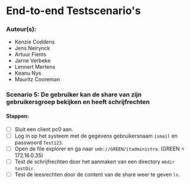 # End-to-end Testscenario's

### Auteur(s):
- Kenzie Coddens
- Jens Neirynck
- Artuur Fiems
- Jarne Verbeke
- Lennert Mertens
- Keanu Nys
- Mauritz Cooreman

### Scenario 5: De gebruiker kan de share van zijn gebruikersgroep bekijken en heeft schrijfrechten

#### Stappen:
- [ ] Sluit een client pc0 aan.
- [ ] Log in op het systeem met de gegevens gebruikersnaam `ismail` en passwoord `Test123`.
- [ ] Open de file explorer en ga naar `smb://GREEN/itadministra`. (GREEN = 172.16.0.35)
- [ ] Test de schrijfrechten door het aanmaken van een directory `mkdir testDir`.
- [ ] Test de leesrechten door de content van de share weer te geven `ls`.
